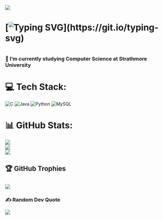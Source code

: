 [![](https://visitcount.itsvg.in/api?id=Y-u-k-i-h&icon=10&color=0)](https://visitcount.itsvg.in)

# [![Typing SVG](https://readme-typing-svg.demolab.com?font=Silkscreen&size=30&duration=4000&pause=1000&color=C0CAF5&width=435&lines=Hi+%F0%9F%91%8B%2C+I'm+Richard+%F0%9F%99%82.;A+passionate+programmer+from+Kenya.)](https://git.io/typing-svg)
# <h3>🌱 I’m currently studying Computer Science at Strathmore University</h3>

# 💻 Tech Stack:
![C](https://img.shields.io/badge/c-%2300599C.svg?style=plastic&logo=c&logoColor=white) ![Java](https://img.shields.io/badge/java-%23ED8B00.svg?style=plastic&logo=openjdk&logoColor=white) ![Python](https://img.shields.io/badge/python-3670A0?style=plastic&logo=python&logoColor=ffdd54) ![MySQL](https://img.shields.io/badge/mysql-4479A1.svg?style=plastic&logo=mysql&logoColor=white)
# 📊 GitHub Stats:
![](https://github-readme-stats.vercel.app/api?username=Y-u-k-i-h&theme=tokyonight&hide_border=false&include_all_commits=true&count_private=false)<br/>
![](https://github-readme-streak-stats.herokuapp.com/?user=Y-u-k-i-h&theme=tokyonight&hide_border=false)<br/>
![](https://github-readme-stats.vercel.app/api/top-langs/?username=Y-u-k-i-h&theme=tokyonight&hide_border=false&include_all_commits=true&count_private=false&layout=donut)
## 🏆 GitHub Trophies
![](https://github-profile-trophy.vercel.app/?username=Y-u-k-i-h&theme=tokyonight&no-frame=false&no-bg=false&margin-w=4)
---
### ✍️ Random Dev Quote
![](https://quotes-github-readme.vercel.app/api?type=horizontal&theme=tokyonight)
